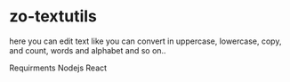 # zo-textutils
here you can edit text like you can convert in uppercase, lowercase, copy, and count, words and alphabet and so on..

Requirments
Nodejs
React
